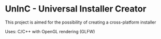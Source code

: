 # UnInC - Universal Installer Creator
This project is aimed for the possibility of creating a cross-platform installer

Uses: C/C++ with OpenGL rendering (GLFW)
